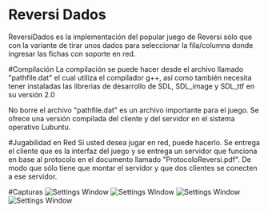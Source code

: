 # Reversi Dados
ReversiDados es la implementación del popular juego de Reversi sólo que con la variante de tirar unos dados para seleccionar la fila/columna donde ingresar las fichas con soporte en red.

#Compilación
La compilación se puede hacer desde el archivo llamado "pathfile.dat" el cual utiliza el compilador g++, así como también necesita tener instaladas las librerias de desarrollo de SDL, SDL_image y SDL_ttf en su versión 2.0

No borre el archivo "pathfile.dat" es un archivo importante para el juego. Se ofrece una versión compilada del cliente y del servidor en el sistema operativo Lubuntu.

#Jugabilidad en Red
Si usted desea jugar en red, puede hacerlo. Se entrega el cliente que es la interfaz del juego y se entrega un servidor que funciona en base al protocolo en el documento llamado "ProtocoloReversi.pdf". De modo que sólo tiene que montar el servidor y que dos clientes se conecten a ese servidor.

#Capturas
![Settings Window](https://raw.github.com/jonatalamantes/ReversiDados/master/Capturas/Captura1.png)
![Settings Window](https://raw.github.com/jonatalamantes/ReversiDados/master/Capturas/Captura2.png)
![Settings Window](https://raw.github.com/jonatalamantes/ReversiDados/master/Capturas/Captura3.png)
![Settings Window](https://raw.github.com/jonatalamantes/ReversiDados/master/Capturas/Captura4.png)